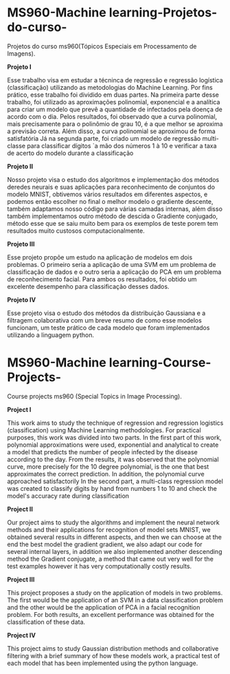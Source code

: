 # MS960-Machine learning-Projetos-do-curso-
Projetos do curso ms960(Tópicos Especiais em Processamento de Imagens).

**Projeto I**

 Esse trabalho visa em estudar a técninca de regressão e regressão
logística (classificação) utilizando as metodologias do Machine Learning. Por fins prático, esse trabalho foi dividido em duas partes. Na primeira parte desse trabalho, foi utilizado as aproximações polinomial,
exponencial e a analítica para criar um modelo que prevê a quantidade de infectados pela doença de acordo com o dia. Pelos resultados, foi observado que a
curva polinomial, mais precisamente para o polinômio de grau 10, é a que melhor se aproxima a previsão correta. Além disso, a curva polinomial se aproximou de forma satisfatória
Já na segunda parte, foi criado um modelo de regressão multi-classe para classificar dígitos `a mão dos números 1 à 10 e verificar a taxa de acerto do modelo durante a classificação

**Projeto II**

Nosso projeto visa o estudo dos algoritmos e implementação dos métodos deredes neurais e suas aplicações para reconhecimento de conjuntos do modelo
MNIST, obtivemos vários resultados em diferentes aspectos, e podemos então escolher no final o melhor modelo o gradiente descente, também adaptamos
nosso código para várias camadas internas, além disso também implementamos outro método de descida o Gradiente conjugado, método esse que se saiu muito
bem para os exemplos de teste porem tem resultados muito custosos computacionalmente.

**Projeto III**

Esse projeto propõe um estudo na aplicação de modelos em dois problemas. O primeiro seria a aplicação de uma SVM em um problema de classificação de dados e o outro seria a 
aplicação do PCA em um problema de reconhecimento facial. Para ambos os resultados, foi obtido um excelente desempenho para classificação desses dados.

**Projeto IV**

Esse projeto visa o estudo dos métodos da distribuição Gaussiana e a filtragem colaborativa com um breve resumo de como esse modelos funcionam, um teste prático de cada modelo que foram implementados
utilizando a linguagem python.



# MS960-Machine learning-Course-Projects-
Course projects ms960 (Special Topics in Image Processing).

**Project I**

 This work aims to study the technique of regression and regression
logistics (classification) using Machine Learning methodologies. For practical purposes, this work was divided into two parts. In the first part of this work, polynomial approximations were used,
exponential and analytical to create a model that predicts the number of people infected by the disease according to the day. From the results, it was observed that the
polynomial curve, more precisely for the 10 degree polynomial, is the one that best approximates the correct prediction. In addition, the polynomial curve approached satisfactorily
In the second part, a multi-class regression model was created to classify digits by hand from numbers 1 to 10 and check the model's accuracy rate during classification

**Project II**

Our project aims to study the algorithms and implement the neural network methods and their applications for recognition of model sets
MNIST, we obtained several results in different aspects, and then we can choose at the end the best model the gradient gradient, we also adapt
our code for several internal layers, in addition we also implemented another descending method the Gradient conjugate, a method that came out very
well for the test examples however it has very computationally costly results.

**Project III**

This project proposes a study on the application of models in two problems. The first would be the application of an SVM in a data classification problem and the other would be the
application of PCA in a facial recognition problem. For both results, an excellent performance was obtained for the classification of these data.

**Project IV**

This project aims to study Gaussian distribution methods and collaborative filtering with a brief summary of how these models work, a practical test of each model that has been implemented
using the python language.
